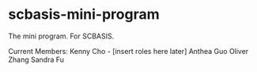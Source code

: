 # scbasis-mini-program
The mini program. For SCBASIS.

Current Members:
Kenny Cho - [insert roles here later]
Anthea Guo
Oliver Zhang
Sandra Fu
